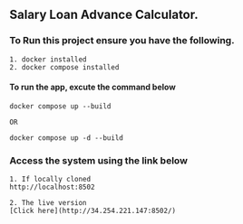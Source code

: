 ## Salary Loan Advance Calculator.


### To Run this project ensure you have the following.
```
1. docker installed
2. docker compose installed
```

#### To run the app, excute the command below

``` 
docker compose up --build

OR 

docker compose up -d --build
```

### Access the system using the link below
```
1. If locally cloned
http://localhost:8502

```

```
2. The live version
[Click here](http://34.254.221.147:8502/)

```